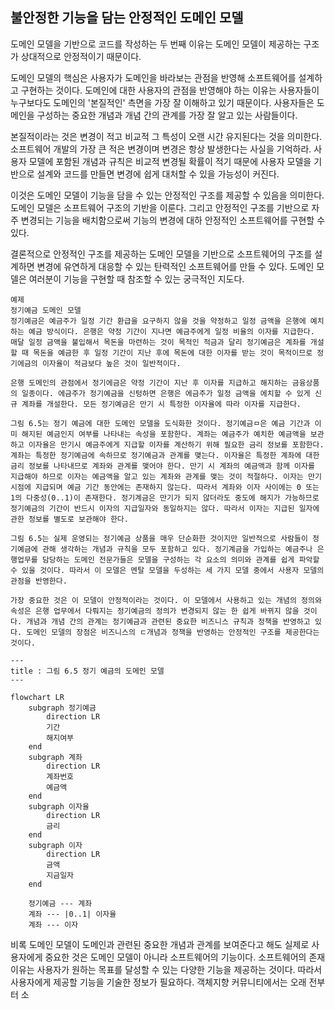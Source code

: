 ## 불안정한 기능을 담는 안정적인 도메인 모델
도메인 모델을 기반으로 코드를 작성하는 두 번째 이유는 도메인 모델이 제공하는 구조가 상대적으로 안정적이기 때문이다.

도메인 모델의 핵심은 사용자가 도메인을 바라보는 관점을 반영해 소프트웨어를 설계하고 구현하는 것이다. 도메인에 대한 사용자의 관점을 반영해야 하는 이유는 사용자들이 누구보다도 도메인의 '본질적인' 측면을 가장 잘 이해하고 있기 때문이다. 사용자들은 도메인을 구성하는 중요한 개념과 개념 간의 관계를 가장 잘 알고 있는 사람들이다.

본질적이라는 것은 변경이 적고 비교적 그 특성이 오랜 시간 유지된다는 것을 의미한다. 소프트웨어 개발의 가장 큰 적은 변경이며 변경은 항상 발생한다는 사실을 기억하라. 사용자 모델에 포함된 개념과 규칙은 비교적 변경될 확률이 적기 때문에 사용자 모델을 기반으로 설계와 코드를 만들면 변경에 쉽게 대처할 수 있을 가능성이 커진다.

이것은 도메인 모델이 기능을 담을 수 있는 안정적인 구조를 제공할 수 있음을 의미한다. 도메인 모델은 소프트웨어 구조의 기반을 이룬다. 그리고 안정적인 구조를 기반으로 자주 변경되는 기능을 배치함으로써 기능의 변경에 대하 안정적인 소프트웨어를 구현할 수 있다. 

결론적으로 안정적인 구조를 제공하는 도메인 모델을 기반으로 소프트웨어의 구조를 설계하면 변경에 유연하게 대응할 수 있는 탄력적인 소프트웨어를 만들 수 있다. 도메인 모델은 여러분이 기능을 구현할 때 참조할 수 있는 궁극적인 지도다.

```text
예제
정기예금 도메인 모델
정기예금은 예금주가 일정 기간 환급을 요구하지 않을 것을 약정하고 일정 금액을 은행에 예치하는 예금 방식이다. 은행은 약정 기간이 지나면 예금주에게 일정 비율의 이자를 지급한다. 매달 일정 금액을 불입해서 목돈을 마련하는 것이 목적인 적금과 달리 정기예금은 계좌를 개설할 때 목돈을 예금한 후 일정 기간이 지난 후에 목돈에 대한 이자를 받는 것이 목적이므로 정기에금의 이자율이 적금보다 높은 것이 일반적이다.

은행 도메인의 관점에서 정기에금은 약정 기간이 지난 후 이자를 지급하고 해지하는 금융상품의 일종이다. 에금주가 정기예금을 신텅하면 은행은 에금주가 일정 금액을 에치할 수 있게 신규 계좌를 개설한다. 모든 정기예금은 만기 시 특정한 이자율에 따라 이자를 지급한다.

그림 6.5는 정기 예금에 대한 도메인 모델을 도식화한 것이다. 정기예금ㅁ은 예금 기간과 이미 해지된 예금인지 여부를 나타내는 속성을 포함한다. 계좌는 예금주가 예치한 예금액을 보관하고 이자율은 만기시 예금주에게 지급할 이자를 계산하기 위해 필요한 금리 정보를 포함한다. 계좌는 특정한 정기예금에 속하므로 정기예금과 관계를 맺는다. 이자율은 특정한 계좌에 대한 금리 정보를 나타내므로 계좌와 관계를 맺어야 한다. 만기 시 계좌의 예금액과 함께 이자를 지급해야 하므로 이자는 예금액을 알고 있는 계좌와 관계를 맺는 것이 적절하다. 이자는 만기 시점에 지급되며 예금 기간 동안에는 존재하지 않는다. 따라서 계좌와 이자 사이에는 0 또는 1의 다중성(0..1)이 존재한다. 정기계금은 만기가 되지 않더라도 중도에 해지가 가능하므로 정기예금의 기간이 반드시 이자의 지급일자와 동일하지는 않다. 따라서 이자는 지급된 일자에 관한 정보를 별도로 보관해야 한다.

그림 6.5는 실제 운영되는 정기예금 상품을 매우 단순화한 것이지만 일반적으로 사람들이 정기예금에 관해 생각하는 개념과 규칙을 모두 포함하고 있다. 정기계금을 가입하는 예금주나 은행업무를 담당하는 도메인 전문가들은 모델을 구성하는 각 요소의 의미와 관계를 쉽게 파악할 수 있을 것이다. 따라서 이 모델은 멘탈 모델을 두성하는 세 가지 모델 중에서 사용자 모델의 관점을 반영한다.

가장 중요한 것은 이 모델이 안정적이라는 것이다. 이 모델에서 사용하고 있는 개념의 정의와 속성은 은행 업무에서 다뤄지는 정기예금의 정의가 변경되지 않는 한 쉽게 바뀌지 않을 것이다. 개념과 개념 간의 관계는 정기예금과 관련된 중요한 비즈니스 규칙과 정책을 반영하고 있다. 도메인 모델의 장점은 비즈니스의 ㄷ개념과 정책을 반영하는 안정적인 구조를 제공한다는 것이다.
```

```mermaid
---
title : 그림 6.5 정기 예금의 도메인 모델
---

flowchart LR
	subgraph 정기예금
		direction LR
		기간
		해지여부
	end
	subgraph 계좌
		direction LR
		계좌번호
		예금액
	end
	subgraph 이자율
		direction LR
		금리
	end
	subgraph 이자
		direction LR
		금액
		지금일자
	end

	정기예금 --- 계좌
	계좌 --- |0..1| 이자율
	계좌 --- 이자
```

비록 도메인 모델이 도메인과 관련된 중요한 개념과 관계를 보여준다고 해도 실제로 사용자에게 중요한 것은 도메인 모델이 아니라 소프트웨어의 기능이다. 소프트웨어의 존재 이유는 사용자가 원하는 목표를 달성할 수 있는 다양한 기능을 제공하는 것이다. 따라서 사용자에게 제공할 기능을 기술한 정보가 필요하다. 객체지향 커뮤니티에서는 오래 전부터 소